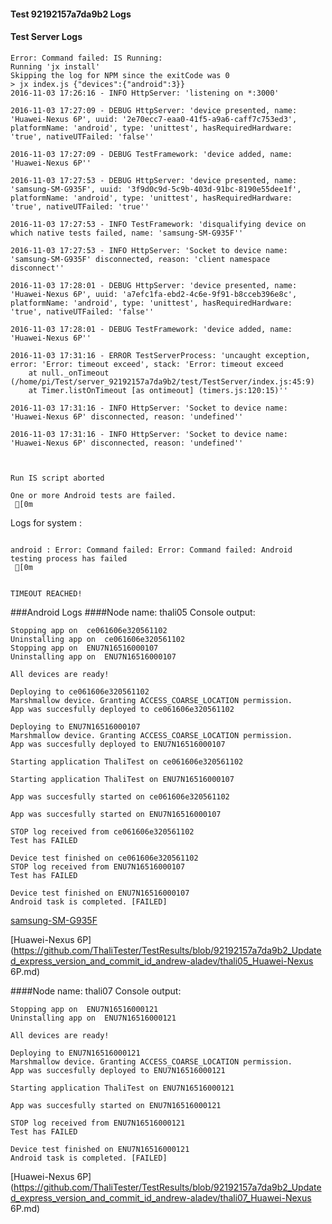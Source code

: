 #### Test 92192157a7da9b2 Logs

#### Test Server Logs
```
Error: Command failed: IS Running:
Running 'jx install'
Skipping the log for NPM since the exitCode was 0
> jx index.js {"devices":{"android":3}}
2016-11-03 17:26:16 - INFO HttpServer: 'listening on *:3000'

2016-11-03 17:27:09 - DEBUG HttpServer: 'device presented, name: 'Huawei-Nexus 6P', uuid: '2e70ecc7-eaa0-41f5-a9a6-caff7c753ed3', platformName: 'android', type: 'unittest', hasRequiredHardware: 'true', nativeUTFailed: 'false''

2016-11-03 17:27:09 - DEBUG TestFramework: 'device added, name: 'Huawei-Nexus 6P''

2016-11-03 17:27:53 - DEBUG HttpServer: 'device presented, name: 'samsung-SM-G935F', uuid: '3f9d0c9d-5c9b-403d-91bc-8190e55dee1f', platformName: 'android', type: 'unittest', hasRequiredHardware: 'true', nativeUTFailed: 'true''

2016-11-03 17:27:53 - INFO TestFramework: 'disqualifying device on which native tests failed, name: 'samsung-SM-G935F''

2016-11-03 17:27:53 - INFO HttpServer: 'Socket to device name: 'samsung-SM-G935F' disconnected, reason: 'client namespace disconnect''

2016-11-03 17:28:01 - DEBUG HttpServer: 'device presented, name: 'Huawei-Nexus 6P', uuid: 'a7efc1fa-ebd2-4c6e-9f91-b8cceb396e8c', platformName: 'android', type: 'unittest', hasRequiredHardware: 'true', nativeUTFailed: 'false''

2016-11-03 17:28:01 - DEBUG TestFramework: 'device added, name: 'Huawei-Nexus 6P''

2016-11-03 17:31:16 - ERROR TestServerProcess: 'uncaught exception, error: 'Error: timeout exceed', stack: 'Error: timeout exceed
    at null._onTimeout (/home/pi/Test/server_92192157a7da9b2/test/TestServer/index.js:45:9)
    at Timer.listOnTimeout [as ontimeout] (timers.js:120:15)''

2016-11-03 17:31:16 - INFO HttpServer: 'Socket to device name: 'Huawei-Nexus 6P' disconnected, reason: 'undefined''

2016-11-03 17:31:16 - INFO HttpServer: 'Socket to device name: 'Huawei-Nexus 6P' disconnected, reason: 'undefined''


 
Run IS script aborted
 
One or more Android tests are failed.
 [0m

```


Logs for system : 
```

android : Error: Command failed: Error: Command failed: Android testing process has failed
 [0m


TIMEOUT REACHED!
```
###Android Logs
####Node name: thali05
Console output:
```
Stopping app on  ce061606e320561102
Uninstalling app on  ce061606e320561102
Stopping app on  ENU7N16516000107
Uninstalling app on  ENU7N16516000107

All devices are ready!

Deploying to ce061606e320561102
Marshmallow device. Granting ACCESS_COARSE_LOCATION permission.
App was succesfully deployed to ce061606e320561102

Deploying to ENU7N16516000107
Marshmallow device. Granting ACCESS_COARSE_LOCATION permission.
App was succesfully deployed to ENU7N16516000107

Starting application ThaliTest on ce061606e320561102

Starting application ThaliTest on ENU7N16516000107

App was succesfully started on ce061606e320561102

App was succesfully started on ENU7N16516000107

STOP log received from ce061606e320561102
Test has FAILED

Device test finished on ce061606e320561102 
STOP log received from ENU7N16516000107
Test has FAILED

Device test finished on ENU7N16516000107 
Android task is completed. [FAILED]
```
[samsung-SM-G935F](https://github.com/ThaliTester/TestResults/blob/92192157a7da9b2_Updated_express_version_and_commit_id_andrew-aladev/thali05_samsung-SM-G935F.md)

[Huawei-Nexus 6P](https://github.com/ThaliTester/TestResults/blob/92192157a7da9b2_Updated_express_version_and_commit_id_andrew-aladev/thali05_Huawei-Nexus 6P.md)

####Node name: thali07
Console output:
```
Stopping app on  ENU7N16516000121
Uninstalling app on  ENU7N16516000121

All devices are ready!

Deploying to ENU7N16516000121
Marshmallow device. Granting ACCESS_COARSE_LOCATION permission.
App was succesfully deployed to ENU7N16516000121

Starting application ThaliTest on ENU7N16516000121

App was succesfully started on ENU7N16516000121

STOP log received from ENU7N16516000121
Test has FAILED

Device test finished on ENU7N16516000121 
Android task is completed. [FAILED]
```
[Huawei-Nexus 6P](https://github.com/ThaliTester/TestResults/blob/92192157a7da9b2_Updated_express_version_and_commit_id_andrew-aladev/thali07_Huawei-Nexus 6P.md)




